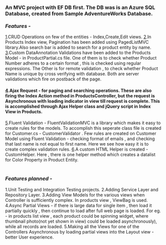 ### An MVC project with EF DB first. The DB was is an Azure SQL Database, created from Sample AdventureWorks Database.<br/><br/>*Features -*
 [1](https://github.com/VijayIyer/MVCPractice/blob/master/MVCPractice/Controllers/ProductsController.cs).CRUD Operations on few of the entities  - Index,Create,Edit views.
 [2](https://github.com/VijayIyer/MVCPractice/blob/master/MVCPractice/Views/Products/Index.cshtml).In Products Index view, Pagination has been added using PagedListMVC library.Also search bar is added to search for a product entity by name.<br/>
 [3](https://github.com/VijayIyer/MVCPractice/blob/master/MVCPractice/ProductPartial.cs).Custom DataAnnotation Validations have been added to the Products Model  - in ProductPartial.cs file. One of them is to check whether Product Number adheres to a certain format , this is checked using regular expressions. The Other is for remote validation , to check whether Product Name is unique by cross verifying with database. Both are server validations which fire on postback of the page.
#### [4](https://github.com/VijayIyer/MVCPractice/blob/master/MVCPractice/Views/Products/ProductsTable.cshtml).Ajax Request - for paging and searching operations. These are also firing the Index Action method in ProductsController, but the request is Asynchronous with loading indicator in view till request is complete. This is accomplished through Ajax Helper class and jQuery script in Index View in Products.
 [5](https://github.com/VijayIyer/MVCPractice/blob/master/MVCPractice/CustomerValidator.cs).Fluent Validation - FluentValidationMVC is a library which makes it easy to create rules for the models. To accomplish this seperate class file is created for Customer.cs - CustomerValidator . Few rules are created on Customer Model using Fluent Validation - checking format of emails , and checking that last name is not equal to first name. Here we see how easy it is to create complex validation rules.
 [6](https://github.com/VijayIyer/MVCPractice/blob/master/MVCPractice/CustomHelpers/CustomHelpers.cs).A custom HTML Helper is created - CustomHelper. Here , there is one helper method which creates a datalist for Color Property in Product Entity.
### <br/>*Features planned -*
 1.Unit Testing and Integration Testing projects.
 2.Adding Service Layer and Repository Layer.
 3.Adding View Models for the various views when Controller is sufficiently complex. In products view , ViewBag is used.
 4.Async Partial Views - if there is large data for single item , then load it partially quickly , then continue to load after full web page is loaded. For eg.  - in products list view , each product could be spinning widget, where thumbnail photo(not yet shown in view) could be loaded asynchronously), while all records are loaded.
 5.Making all the Views for one of the Controllers Asynchronous by loading partial views into the Layout view - better User experience. 
